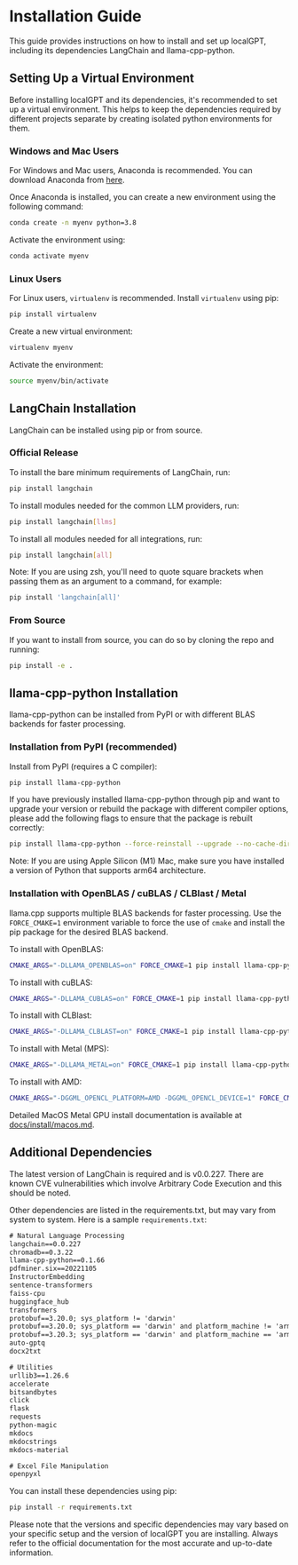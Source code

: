 # Installation Guide

This guide provides instructions on how to install and set up localGPT, including its dependencies LangChain and
llama-cpp-python.

## Setting Up a Virtual Environment

Before installing localGPT and its dependencies, it's recommended to set up a virtual environment. This helps to keep
the dependencies required by different projects separate by creating isolated python environments for them.

### Windows and Mac Users

For Windows and Mac users, Anaconda is recommended. You can download Anaconda from
[here](https://www.anaconda.com/products/distribution).

Once Anaconda is installed, you can create a new environment using the following command:

```bash
conda create -n myenv python=3.8
```

Activate the environment using:

```bash
conda activate myenv
```

### Linux Users

For Linux users, `virtualenv` is recommended. Install `virtualenv` using pip:

```bash
pip install virtualenv
```

Create a new virtual environment:

```bash
virtualenv myenv
```

Activate the environment:

```bash
source myenv/bin/activate
```

## LangChain Installation

LangChain can be installed using pip or from source.

### Official Release

To install the bare minimum requirements of LangChain, run:

```bash
pip install langchain
```

To install modules needed for the common LLM providers, run:

```bash
pip install langchain[llms]
```

To install all modules needed for all integrations, run:

```bash
pip install langchain[all]
```

Note: If you are using zsh, you'll need to quote square brackets when passing them as an argument to a command, for
example:

```bash
pip install 'langchain[all]'
```

### From Source

If you want to install from source, you can do so by cloning the repo and running:

```bash
pip install -e .
```

## llama-cpp-python Installation

llama-cpp-python can be installed from PyPI or with different BLAS backends for faster processing.

### Installation from PyPI (recommended)

Install from PyPI (requires a C compiler):

```bash
pip install llama-cpp-python
```

If you have previously installed llama-cpp-python through pip and want to upgrade your version or rebuild the package
with different compiler options, please add the following flags to ensure that the package is rebuilt correctly:

```bash
pip install llama-cpp-python --force-reinstall --upgrade --no-cache-dir
```

Note: If you are using Apple Silicon (M1) Mac, make sure you have installed a version of Python that supports arm64
architecture.

### Installation with OpenBLAS / cuBLAS / CLBlast / Metal

llama.cpp supports multiple BLAS backends for faster processing. Use the `FORCE_CMAKE=1` environment variable to force
the use of `cmake` and install the pip package for the desired BLAS backend.

To install with OpenBLAS:

```bash
CMAKE_ARGS="-DLLAMA_OPENBLAS=on" FORCE_CMAKE=1 pip install llama-cpp-python
```

To install with cuBLAS:

```bash
CMAKE_ARGS="-DLLAMA_CUBLAS=on" FORCE_CMAKE=1 pip install llama-cpp-python
```

To install with CLBlast:

```bash
CMAKE_ARGS="-DLLAMA_CLBLAST=on" FORCE_CMAKE=1 pip install llama-cpp-python
```

To install with Metal (MPS):

```bash
CMAKE_ARGS="-DLLAMA_METAL=on" FORCE_CMAKE=1 pip install llama-cpp-python
```

To install with AMD:

```bash
CMAKE_ARGS="-DGGML_OPENCL_PLATFORM=AMD -DGGML_OPENCL_DEVICE=1" FORCE_CMAKE=1 pip install llama-cpp-python
```

Detailed MacOS Metal GPU install documentation is available at [docs/install/macos.md](docs/install/macos.md).

## Additional Dependencies

The latest version of LangChain is required and is v0.0.227. There are known CVE vulnerabilities which involve Arbitrary
Code Execution and this should be noted.

Other dependencies are listed in the requirements.txt, but may vary from system to system. Here is a sample
`requirements.txt`:

```txt
# Natural Language Processing
langchain==0.0.227
chromadb==0.3.22
llama-cpp-python==0.1.66
pdfminer.six==20221105
InstructorEmbedding
sentence-transformers
faiss-cpu
huggingface_hub
transformers
protobuf==3.20.0; sys_platform != 'darwin'
protobuf==3.20.0; sys_platform == 'darwin' and platform_machine != 'arm64'
protobuf==3.20.3; sys_platform == 'darwin' and platform_machine == 'arm64'
auto-gptq
docx2txt

# Utilities
urllib3==1.26.6
accelerate
bitsandbytes
click
flask
requests
python-magic
mkdocs
mkdocstrings
mkdocs-material

# Excel File Manipulation
openpyxl
```

You can install these dependencies using pip:

```bash
pip install -r requirements.txt
```

Please note that the versions and specific dependencies may vary based on your specific setup and the version of
localGPT you are installing. Always refer to the official documentation for the most accurate and up-to-date
information.
